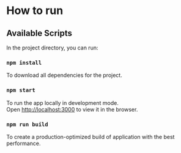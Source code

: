 # How to run

## Available Scripts

In the project directory, you can run:

### `npm install`

To download all dependencies for the project.

### `npm start`

To run the app locally in development mode.\
Open [http://localhost:3000](http://localhost:3000) to view it in the browser.

### `npm run build`

To create a production-optimized build of application with the best performance.
